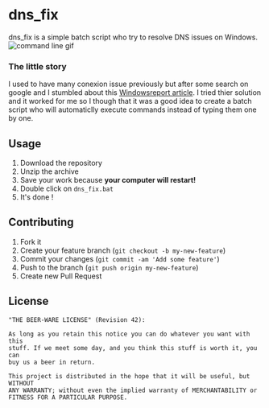 # dns_fix

dns_fix is a simple batch script who try to resolve DNS issues on Windows.
![command line gif](https://media.giphy.com/media/12W5Sg2koWYnwA/giphy.gif)

### The little story

I used to have many conexion issue previously but after some search on google and I stumbled about this [Windowsreport article](https://windowsreport.com/dns-issues-windows-10/). I tried thier solution and it worked for me so I though that it was a good idea to create a batch script who will automaticlly execute commands instead of typing them one by one.

## Usage

1. Download the repository
2. Unzip the archive
3. Save your work because **your computer will restart!**
4. Double click on `dns_fix.bat`
5. It's done !

## Contributing

1. Fork it
2. Create your feature branch (`git checkout -b my-new-feature`)
3. Commit your changes (`git commit -am 'Add some feature'`)
4. Push to the branch (`git push origin my-new-feature`)
5. Create new Pull Request

## License

```
"THE BEER-WARE LICENSE" (Revision 42):

As long as you retain this notice you can do whatever you want with this
stuff. If we meet some day, and you think this stuff is worth it, you can
buy us a beer in return.

This project is distributed in the hope that it will be useful, but WITHOUT
ANY WARRANTY; without even the implied warranty of MERCHANTABILITY or
FITNESS FOR A PARTICULAR PURPOSE.
```
